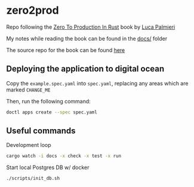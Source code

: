 # zero2prod
Repo following the [Zero To Production In Rust][1] book by [Luca Palmieri][2]

My notes while reading the book can be found in the [docs/](docs/) folder

The source repo for the book can be found [here][2]

## Deploying the application to digital ocean

Copy the `example.spec.yaml` into `spec.yaml`, replacing any areas which are marked `CHANGE_ME`

Then, run the following command:

```bash
doctl apps create --spec spec.yaml
```

## Useful commands

Development loop
```bash
cargo watch -i docs -x check -x test -x run
```

Start local Postgres DB w/ docker
```bash
./scripts/init_db.sh
```

[1]: https://www.zero2prod.com
[2]: https://github.com/LukeMathWalker
[3]: https://github.com/LukeMathWalker/zero-to-production
